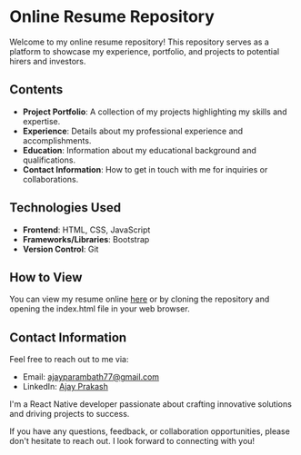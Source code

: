 # Online Resume Repository

Welcome to my online resume repository! This repository serves as a platform to showcase my experience, portfolio, and projects to potential hirers and investors.

## Contents

- **Project Portfolio**: A collection of my projects highlighting my skills and expertise.
- **Experience**: Details about my professional experience and accomplishments.
- **Education**: Information about my educational background and qualifications.
- **Contact Information**: How to get in touch with me for inquiries or collaborations.

## Technologies Used

- **Frontend**: HTML, CSS, JavaScript
- **Frameworks/Libraries**: Bootstrap
- **Version Control**: Git

## How to View

You can view my resume online [here](https://ajayparambath.github.io/MyResume/) or by cloning the repository and opening the index.html file in your web browser.

## Contact Information

Feel free to reach out to me via:
- Email: [ajayparambath77@gmail.com](mailto:ajayparambath77@gmail.com)
- LinkedIn: [Ajay Prakash](https://www.linkedin.com/in/ajayprakash77/)

I'm a React Native developer passionate about crafting innovative solutions and driving projects to success.


If you have any questions, feedback, or collaboration opportunities, please don't hesitate to reach out. I look forward to connecting with you!
